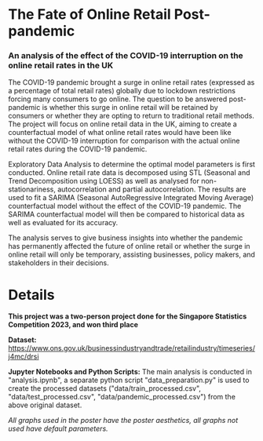 # The Fate of Online Retail Post-pandemic
### An analysis of the effect of the COVID-19 interruption on the online retail rates in the UK

The COVID-19 pandemic brought a surge in online retail rates (expressed as a percentage of total retail rates) globally due to lockdown restrictions forcing many consumers to go online. The question to be answered post-pandemic is whether this surge in online retail will be retained by consumers or whether they are opting to return to traditional retail methods. The project will focus on online retail data in the UK, aiming to create a counterfactual model of what online retail rates would have been like without the COVID-19 interruption for comparison with the actual online retail rates during the COVID-19 pandemic. 

Exploratory Data Analysis to determine the optimal model parameters is first conducted. Online retail rate data is decomposed using STL (Seasonal and Trend Decomposition using LOESS) as well as analysed for non-stationariness, autocorrelation and partial autocorrelation. The results are used to fit a SARIMA (Seasonal AutoRegressive Integrated Moving Average) counterfactual model without the effect of the COVID-19 pandemic. The SARIMA counterfactual model will then be compared to historical data as well as evaluated for its accuracy.

The analysis serves to give business insights into whether the pandemic has permanently affected the future of online retail or whether the surge in online retail will only be temporary, assisting businesses, policy makers, and stakeholders in their decisions.

# Details

**This project was a two-person project done for the Singapore Statistics Competition 2023, and won third place**

**Dataset:** https://www.ons.gov.uk/businessindustryandtrade/retailindustry/timeseries/j4mc/drsi

**Jupyter Notebooks and Python Scripts:** The main analysis is conducted in "analysis.ipynb", a separate python script "data_preparation.py" is used to create the processed datasets ("data/train_processed.csv", "data/test_processed.csv", "data/pandemic_processed.csv") from the above original dataset.

*All graphs used in the poster have the poster aesthetics, all graphs not used have default parameters.*
